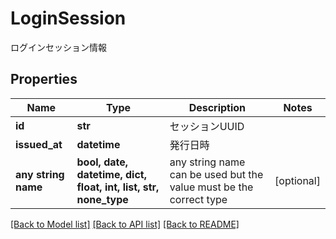 # LoginSession

ログインセッション情報

## Properties
Name | Type | Description | Notes
------------ | ------------- | ------------- | -------------
**id** | **str** | セッションUUID | 
**issued_at** | **datetime** | 発行日時 | 
**any string name** | **bool, date, datetime, dict, float, int, list, str, none_type** | any string name can be used but the value must be the correct type | [optional]

[[Back to Model list]](../README.md#documentation-for-models) [[Back to API list]](../README.md#documentation-for-api-endpoints) [[Back to README]](../README.md)


